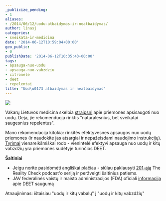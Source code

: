```yaml
---
_publicize_pending:
- 1
aliases:
- /2014/06/12/uodu-atbaidymas-ir-neatbaidymas/
author: linasj
categories:
- sveikata-ir-medicina
date: '2014-06-12T10:59:04+00:00'
geo_public:
- 0
publishDate: '2014-06-12T10:35:43+00:00'
tags:
- apsauga-nuo-uodu
- apsauga-nuo-vabzdziu
- citronele
- deet
- repelentai
title: "Uod\u0173 atbaidymas ir neatbaidymas"
---
```

![](https://farm6.staticflickr.com/5274/14401251011_d67d02a2bb_o.jpg)

Vakarų Lietuvos medicina skelbia [straipsnį](http://www.vlmedicina.lt/2014/06/repelentai-apsauga-nuo-uodu-masalu-ir-erkiu-turi-savo-sveikatos-kaina/) apie priemones apsisaugoti nuo uodų. Deja, jie rekomenduoja rinktis "natūralesnius, bet sveikatai saugesnius repelentus".

Mano rekomendacija kitokia: rinkitės efektyvesnes apsaugos nuo uodų priemones (ir naudokite jas atsargiai ir nepažeisdami naudojimo instrukcijų). [Tyrimai](http://www.nejm.org/doi/full/10.1056/NEJMoa011699) vienareikšmiškai rodo - vienintelė efektyvi apsauga nuo uodų ir kitų vabzdžių yra priemonės sudėtyje turinčios DEET.

**Šaltiniai**
* Jeigu norite pasidomėti angliškai plačiau - siūlau paklausyti [201-ąją](www.ottawaskeptics.org/2012/07/16/419-the-reality-check-201-fuel-savers-bug-repellent-ice-diet/) The Reality Check podcast'o seriją ir peržvelgti šaltinius patiems.
* JAV federalinės vaistų ir maisto administracijos (FDA) oficiali [informacija](http://www.fda.gov/Drugs/EmergencyPreparedness/ucm085277.htm) apie DEET saugumą


Atnaujinimas: ištaisiau "uodų ir kitų vabalų" į "uodų ir kitų vabzdžių"

